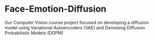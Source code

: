# Face-Emotion-Diffusion
Our Computer Vision course project focused on developing a diffusion model using Variational Autoencoders (VAE) and Denoising Diffusion Probabilistic Models (DDPM)
